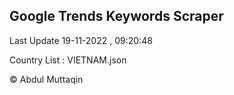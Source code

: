 

## Google Trends Keywords Scraper 
 
Last Update 19-11-2022 , 09:20:48

Country List :
VIETNAM.json



© Abdul Muttaqin 
